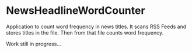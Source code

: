 # NewsHeadlineWordCounter

Application to count word frequency in news titles. 
It scans RSS Feeds and stores titles in the file. Then from that file counts word frequency.

Work still in progress...

